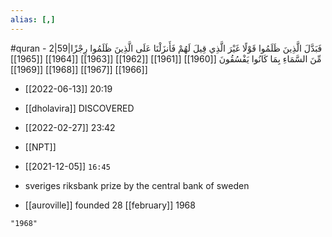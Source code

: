 ```yaml
---
alias: [,]
---
```

#quran - 2|59|فَبَدَّلَ الَّذِينَ ظَلَمُوا قَوْلًا غَيْرَ الَّذِي قِيلَ لَهُمْ فَأَنزَلْنَا عَلَى الَّذِينَ ظَلَمُوا رِجْزًا مِّنَ السَّمَاءِ بِمَا كَانُوا يَفْسُقُونَ
[[1960]] [[1961]] [[1962]] [[1963]] [[1964]] [[1965]] [[1966]] [[1967]] [[1968]] [[1969]]

- [[2022-06-13]] 20:19
- [[dholavira]] DISCOVERED

- [[2022-02-27]] 23:42
- [[NPT]]

- [[2021-12-05]]  `16:45`
- sveriges riksbank prize by the central bank of sweden
- [[auroville]] founded 28 [[february]] 1968
```query
"1968"
```